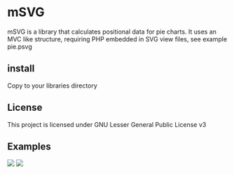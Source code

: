 mSVG
====
mSVG is a library that calculates positional data for pie charts. It uses an MVC like structure, requiring PHP embedded in SVG view files, see example pie.psvg

install
-------
Copy to your libraries directory

License
-------
This project is licensed under GNU Lesser General Public License v3

Examples
--------

<img src='https://rawgithub.com/yarekt/mSVG/master/examples/pie.svg' />
<img src='https://rawgithub.com/yarekt/mSVG/master/examples/bar.svg' />
